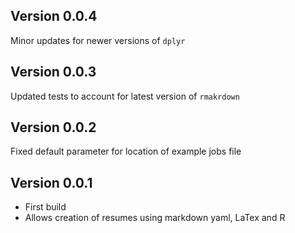 ## Version 0.0.4
Minor updates for newer versions of `dplyr`

## Version 0.0.3
Updated tests to account for latest version of `rmakrdown`

## Version 0.0.2
Fixed default parameter for location of example jobs file

## Version 0.0.1
- First build
- Allows creation of resumes using markdown yaml, LaTex and R
